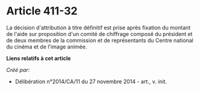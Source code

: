 # Article 411-32

La décision d'attribution à titre définitif est prise après fixation du montant de l'aide sur proposition d'un comité de
chiffrage composé du président et de deux membres de la commission et de représentants du Centre national du cinéma et de
l'image animée.

**Liens relatifs à cet article**

_Créé par_:

  - Délibération n°2014/CA/11 du 27 novembre 2014 - art., v. init.
